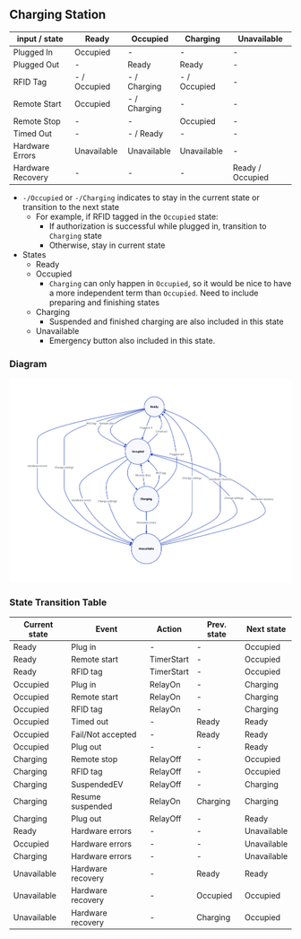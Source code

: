 ## Charging Station

| input / state     | Ready       | Occupied         | Charging    | Unavailable |
| ----------------- | ----------- | ---------------- | ----------- | ----------- |
| Plugged In        | Occupied    | -                | -           | -           |
| Plugged Out       | -           | Ready            | Ready       | -           |
| RFID Tag          | - / Occupied| - / Charging     | - / Occupied| -           |
| Remote Start      | Occupied    | - / Charging     | -           | -           |
| Remote Stop       | -           | -                | Occupied    | -           |
| Timed Out         | -           | - / Ready        | -           | -           |
| Hardware Errors   | Unavailable | Unavailable      | Unavailable | -           |
| Hardware Recovery | -           | -                | -      | Ready / Occupied |

- `-/Occupied` or `-/Charging` indicates to stay in the current state or transition to the next state
    - For example, if RFID tagged in the `Occupied` state:
        - If authorization is successful while plugged in, transition to `Charging` state
        - Otherwise, stay in current state
- States
	- Ready
	- Occupied
        - `Charging` can only happen in `Occupied`, so it would be nice to have a more independent term than `Occupied`. Need to include preparing and finishing states
	- Charging
        - Suspended and finished charging are also included in this state
	- Unavailable
        - Emergency button also included in this state.

### Diagram
![state diagram](./state-diagram.png)

### State Transition Table

| Current state | Event             |  Action     | Prev. state | Next state     |
| ------------- | ----------------- |  ---------- | ----------- | -------------- |
| Ready         | Plug in           |  -          | -           | Occupied       |
| Ready         | Remote start      |  TimerStart | -           | Occupied       |
| Ready         | RFID tag          |  TimerStart | -           | Occupied       |
| Occupied      | Plug in           |  RelayOn    | -           | Charging       |
| Occupied      | Remote start      |  RelayOn    | -           | Charging       |
| Occupied      | RFID tag          |  RelayOn    | -           | Charging       |
| Occupied      | Timed out         |  -          | Ready       | Ready          |
| Occupied      | Fail/Not accepted |  -          | Ready       | Ready          |
| Occupied      | Plug out          |  -          | -           | Ready          |
| Charging      | Remote stop       |  RelayOff   | -           | Occupied       |
| Charging      | RFID tag          |  RelayOff   | -           | Occupied       |
| Charging      | SuspendedEV       |  RelayOff   | -           | Charging       |
| Charging      | Resume suspended  |  RelayOn    | Charging    | Charging       |
| Charging      | Plug out          |  RelayOff   | -           | Ready          |
| Ready         | Hardware errors   |  -          | -           | Unavailable    |
| Occupied      | Hardware errors   |  -          | -           | Unavailable    |
| Charging      | Hardware errors   |  -          | -           | Unavailable    |
| Unavailable   | Hardware recovery |  -          | Ready       | Ready          |
| Unavailable   | Hardware recovery |  -          | Occupied    | Occupied       |
| Unavailable   | Hardware recovery |  -          | Charging    | Occupied       |
